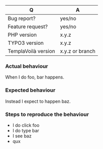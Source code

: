 | Q                    | A
| -------------------- | -----
| Bug report?          | yes/no
| Feature request?     | yes/no
| PHP version          | x.y.z
| TYPO3 version        | x.y.z
| TemplaVoilà version  | x.y.z or branch


### Actual behaviour

When I do foo, bar happens.

### Expected behaviour

Instead I expect to happen baz.

### Steps to reproduce the behaviour

- I do click foo
- I do type bar
- I see baz
- qux
